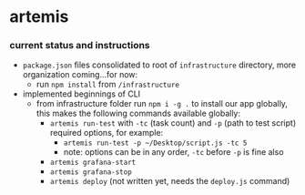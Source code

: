 # artemis

### current status and instructions

- `package.json` files consolidated to root of `infrastructure` directory, more organization coming...for now:
  - run `npm install` from `/infrastructure`
- implemented beginnings of CLI
  - from infrastructure folder run `npm i -g .` to install our app globally, this makes the following commands available globally:
    - `artemis run-test` with `-tc` (task count) and `-p` (path to test script) required options, for example:
      - `artemis run-test -p ~/Desktop/script.js -tc 5`
      - note: options can be in any order, `-tc` before `-p` is fine also
    - `artemis grafana-start`
    - `artemis grafana-stop`
    - `artemis deploy` (not written yet, needs the `deploy.js` command)
